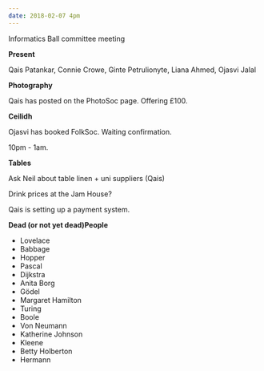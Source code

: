 ```yaml
---
date: 2018-02-07 4pm
---
```


Informatics Ball committee meeting

**Present**

Qais Patankar, Connie Crowe, Ginte Petrulionyte, Liana Ahmed, Ojasvi Jalal

**Photography**

Qais has posted on the PhotoSoc page. Offering £100.

**Ceilidh**

Ojasvi has booked FolkSoc. Waiting confirmation.

10pm - 1am.

**Tables**

Ask Neil about table linen + uni suppliers (Qais)

Drink prices at the Jam House?

Qais is setting up a payment system.

**Dead (or not yet dead)People**

- Lovelace
- Babbage
- Hopper
- Pascal
- Dijkstra
- Anita Borg
- Gödel
- Margaret Hamilton
- Turing
- Boole
- Von Neumann
- Katherine Johnson
- Kleene
- Betty Holberton
- Hermann
